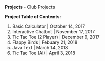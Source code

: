 **Projects** - Club Projects

**Project Table of Contents:**
1) Basic Calculator               | October 14, 2017
2) Interactive Chatbot            | November 17, 2017
3) Tic Tac Toe (2 Player)         | December 9, 2017
4) Flappy Birds                   | Febuary 21, 2018
5) Java Text                      | March 14, 2018
6) Tic Tac Toe (AI)		            | April 3, 2018
